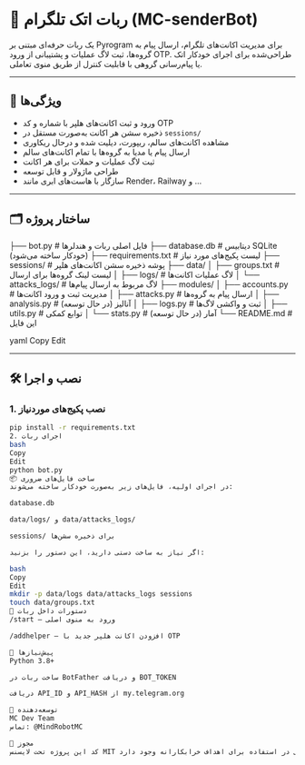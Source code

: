 # 🤖 ربات اتک تلگرام (MC-senderBot)

یک ربات حرفه‌ای مبتنی بر Pyrogram برای مدیریت اکانت‌های تلگرام، ارسال پیام به گروه‌ها، ثبت لاگ عملیات و پشتیبانی از ورود OTP. طراحی‌شده برای اجرای خودکار اتک یا پیام‌رسانی گروهی با قابلیت کنترل از طریق منوی تعاملی.

---

## 🚀 ویژگی‌ها

- ورود و ثبت اکانت‌های هلپر با شماره و کد OTP
- ذخیره سشن هر اکانت به‌صورت مستقل در `sessions/`
- مشاهده اکانت‌های سالم، ریپورت، دیلیت شده و درحال ریکاوری
- ارسال پیام یا مدیا به گروه‌ها با تمام اکانت‌های سالم
- ثبت لاگ عملیات و حملات برای هر اکانت
- طراحی ماژولار و قابل توسعه
- سازگار با هاست‌های ابری مانند Render، Railway و ...

---

## 🗂 ساختار پروژه

├── bot.py # فایل اصلی ربات و هندلرها
├── database.db # دیتابیس SQLite (خودکار ساخته می‌شود)
├── requirements.txt # لیست پکیج‌های مورد نیاز
├── sessions/ # پوشه ذخیره سشن اکانت‌های هلپر
├── data/
│ ├── groups.txt # لیست لینک‌ گروه‌ها برای ارسال
│ ├── logs/ # لاگ‌ عملیات اکانت‌ها
│ └── attacks_logs/ # لاگ‌ مربوط به ارسال پیام‌ها
├── modules/
│ ├── accounts.py # مدیریت ثبت و ورود اکانت‌ها
│ ├── attacks.py # ارسال پیام به گروه‌ها
│ ├── analysis.py # آنالیز (در حال توسعه)
│ ├── logs.py # ثبت و واکشی لاگ‌ها
│ ├── utils.py # توابع کمکی
│ └── stats.py # آمار (در حال توسعه)
└── README.md # این فایل

yaml
Copy
Edit

---

## 🛠 نصب و اجرا

### 1. نصب پکیج‌های موردنیاز

```bash
pip install -r requirements.txt
2. اجرای ربات
bash
Copy
Edit
python bot.py
📦 ساخت فایل‌های ضروری
در اجرای اولیه، فایل‌های زیر به‌صورت خودکار ساخته می‌شوند:

database.db

data/logs/ و data/attacks_logs/

sessions/ برای ذخیره سشن‌ها

اگر نیاز به ساخت دستی دارید، این دستور را بزنید:

bash
Copy
Edit
mkdir -p data/logs data/attacks_logs sessions
touch data/groups.txt
🧪 دستورات داخل ربات
/start — ورود به منوی اصلی

/addhelper — افزودن اکانت هلپر جدید با OTP

📍 پیش‌نیازها
Python 3.8+

ساخت ربات در BotFather و دریافت BOT_TOKEN

دریافت API_ID و API_HASH از my.telegram.org

🤝 توسعه‌دهنده
MC Dev Team
تماس: @MindRobotMC

📄 مجوز
کد این پروژه تحت لایسنس MIT منتشر شده است. استفاده تجاری مجاز است اما ممنوعیت اخلاقی در استفاده برای اهداف خرابکارانه وجود دارد.